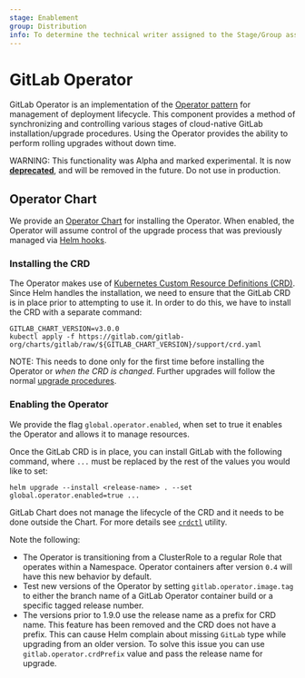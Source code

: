 ```yaml
---
stage: Enablement
group: Distribution
info: To determine the technical writer assigned to the Stage/Group associated with this page, see https://about.gitlab.com/handbook/engineering/ux/technical-writing/#designated-technical-writers
---
```


# GitLab Operator

GitLab Operator is an implementation of the [Operator pattern](https://www.openshift.com/blog)
for management of deployment lifecycle. This component provides a method of synchronizing and controlling various
stages of cloud-native GitLab installation/upgrade procedures. Using the Operator provides the ability to perform
rolling upgrades without down time.

WARNING:
This functionality was Alpha and marked experimental. It is now [**deprecated**](https://gitlab.com/gitlab-org/charts/gitlab/-/issues/2210), and will be removed in the future. Do not use in production.

## Operator Chart

We provide an [Operator Chart](https://gitlab.com/gitlab-org/charts/gitlab/tree/master/charts/gitlab/charts/operator)
for installing the Operator. When enabled, the Operator will assume control of the upgrade process that was previously
managed via [Helm hooks](https://helm.sh/docs/topics/charts_hooks/).

### Installing the CRD

The Operator makes use of [Kubernetes Custom Resource Definitions (CRD)](https://kubernetes.io/docs/concepts/extend-kubernetes/api-extension/custom-resources/#customresourcedefinitions).
Since Helm handles the installation, we need to ensure that the GitLab CRD is in place prior to attempting to use it.
In order to do this, we have to install the CRD with a separate command:

```shell
GITLAB_CHART_VERSION=v3.0.0
kubectl apply -f https://gitlab.com/gitlab-org/charts/gitlab/raw/${GITLAB_CHART_VERSION}/support/crd.yaml
```

NOTE:
This needs to done only for the first time before installing the Operator or _when the CRD is changed_.
Further upgrades will follow the normal [upgrade procedures](upgrade.md).

### Enabling the Operator

We provide the flag `global.operator.enabled`, when set to true it enables the Operator and allows it to manage
resources.

Once the GitLab CRD is in place, you can install GitLab with the following command, where `...` must be replaced by
the rest of the values you would like to set:

```shell
helm upgrade --install <release-name> . --set global.operator.enabled=true ...
```

GitLab Chart does not manage the lifecycle of the CRD and it needs to be done outside the Chart. For more details see
[`crdctl`](crdctl.md) utility.

Note the following:

- The Operator is transitioning from a ClusterRole to a regular Role that operates within a
  Namespace. Operator containers after version `0.4` will have this new behavior by default.
- Test new versions of the Operator by setting `gitlab.operator.image.tag` to either the branch name
  of a GitLab Operator container build or a specific tagged release number.
- The versions prior to 1.9.0 use the release name as a prefix for CRD name. This feature has been
  removed and the CRD does not have a prefix. This can cause Helm complain about missing `GitLab`
  type while upgrading from an older version. To solve this issue you can use
  `gitlab.operator.crdPrefix` value and pass the release name for upgrade.
